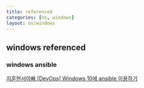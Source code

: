 ```yaml
---
title: referenced
categories: [os, windows]
layout: os/windows
---
```


## windows referenced

### windows ansible
[지훈현서아빠,[DevOps] Windows 10에 ansible 이용하기](http://egloos.zum.com/mcchae/v/11315161)